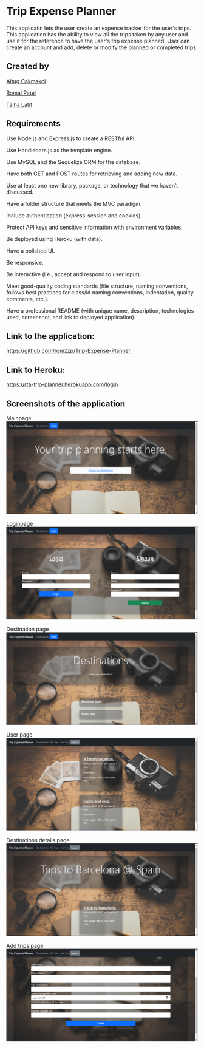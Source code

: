 # Trip Expense Planner

This applicatin lets the user create an expense tracker for the user's trips. This application has the ability to view all the trips taken by any user and use it for the reference to have the user's trip expense planned. User can create an account and add, delete or modify the planned or completed trips.


## Created by

[Altug Cakmakci](https://github.com/altugcakmakci)

[Romal Patel](https://github.com/romzzp)

[Talha Latif](https://github.com/Talha636)

## Requirements
Use Node.js and Express.js to create a RESTful API.

Use Handlebars.js as the template engine.

Use MySQL and the Sequelize ORM for the database.

Have both GET and POST routes for retrieving and adding new data.

Use at least one new library, package, or technology that we haven’t discussed.

Have a folder structure that meets the MVC paradigm.

Include authentication (express-session and cookies).

Protect API keys and sensitive information with environment variables.

Be deployed using Heroku (with data).

Have a polished UI.

Be responsive.

Be interactive (i.e., accept and respond to user input).

Meet good-quality coding standards (file structure, naming conventions, follows best practices for class/id naming conventions, indentation, quality comments, etc.).

Have a professional README (with unique name, description, technologies used, screenshot, and link to deployed application).
## Link to the application:

https://github.com/romzzp/Trip-Expense-Planner

## Link to Heroku:

https://rta-trip-planner.herokuapp.com/login

## Screenshots of the application

Mainpage
<img src=./public/images/mainpage.png>

Loginpage
<img src=./public/images/loginpage.png>

Destination page
<img src=./public/images/destinationspage.png>

User page
<img src=./public/images/userpage.png>

Destinations details page
<img src=./public/images/destinationdetailspage.png>

Add trips page
<img src=./public/images/addtripspage.png>


